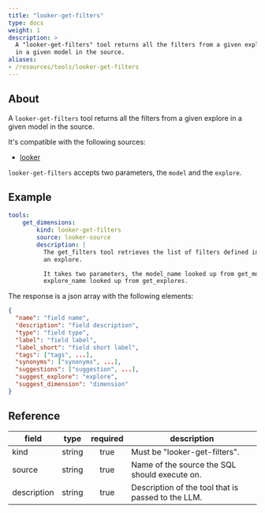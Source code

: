 ```yaml
---
title: "looker-get-filters"
type: docs
weight: 1
description: >
  A "looker-get-filters" tool returns all the filters from a given explore
  in a given model in the source.
aliases:
- /resources/tools/looker-get-filters
---
```


## About

A `looker-get-filters` tool returns all the filters from a given explore
in a given model in the source.

It's compatible with the following sources:

- [looker](../../sources/looker.md)

`looker-get-filters` accepts two parameters, the `model` and the `explore`.

## Example

```yaml
tools:
    get_dimensions:
        kind: looker-get-filters
        source: looker-source
        description: |
          The get_filters tool retrieves the list of filters defined in
          an explore.

          It takes two parameters, the model_name looked up from get_models and the
          explore_name looked up from get_explores.
```

The response is a json array with the following elements:

```json
{
  "name": "field name",
  "description": "field description",
  "type": "field type",
  "label": "field label",
  "label_short": "field short label",
  "tags": ["tags", ...],
  "synonyms": ["synonyms", ...],
  "suggestions": ["suggestion", ...],
  "suggest_explore": "explore",
  "suggest_dimension": "dimension"
}
```


## Reference

| **field**   | **type** | **required** | **description**                                    |
|-------------|:--------:|:------------:|----------------------------------------------------|
| kind        |  string  |     true     | Must be "looker-get-filters".                      |
| source      |  string  |     true     | Name of the source the SQL should execute on.      |
| description |  string  |     true     | Description of the tool that is passed to the LLM. |
